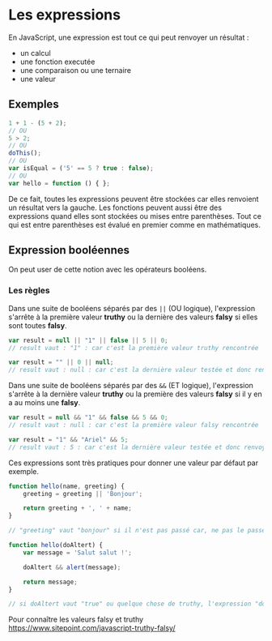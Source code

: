 # Les expressions

En JavaScript, une expression est tout ce qui peut renvoyer un résultat : 
- un calcul
- une fonction executée
- une comparaison ou une ternaire
- une valeur

## Exemples

```javascript
1 + 1 - (5 + 2);
// OU
5 > 2;
// OU
doThis();
// OU
var isEqual = ('5' == 5 ? true : false);
// OU
var hello = function () { };
```

De ce fait, toutes les expressions peuvent être stockées car elles renvoient un résultat vers la gauche. 
Les fonctions peuvent aussi être des expressions quand elles sont stockées ou mises entre parenthèses.
Tout ce qui est entre parenthèses est évalué en premier comme en mathématiques.


## Expression booléennes

On peut user de cette notion avec les opérateurs booléens.

### Les règles

Dans une suite de booléens séparés par des `||` (OU logique), l'expression s'arrête à la première valeur **truthy** ou la dernière des valeurs **falsy** si elles sont toutes **falsy**.

```javascript
var result = null || "1" || false || 5 || 0;
// result vaut : "1" : car c'est la première valeur truthy rencontrée

var result = "" || 0 || null;
// result vaut : null : car c'est la dernière valeur testée et donc renvoyée même si elle est fausse
```

Dans une suite de booléens séparés par des `&&` (ET logique), l'expression s'arrête à la dernière valeur **truthy** ou la première des valeurs **falsy** si il y en a au moins une **falsy**.

```javascript
var result = null && "1" && false && 5 && 0;
// result vaut : null : car c'est la première valeur falsy rencontrée

var result = "1" && "Ariel" && 5;
// result vaut : 5 : car c'est la dernière valeur testée et donc renvoyée vu que toutes les valeurs sont truthy
```

Ces expressions sont très pratiques pour donner une valeur par défaut par exemple.
```javascript
function hello(name, greeting) {
    greeting = greeting || 'Bonjour';

    return greeting + ', ' + name;
}

// "greeting" vaut "bonjour" si il n'est pas passé car, ne pas le passer rend greeting "undefined" et donc l'expression "undefined || 'Bonjour'" suit la règle des OU.
```

```javascript
function hello(doAltert) {
    var message = 'Salut salut !';

    doAltert && alert(message);

    return message;
}

// si doAltert vaut "true" ou quelque chose de truthy, l'expression "doAltert && alert(message)" donnera "true && alert(message)" et donc fera un alert car il testera la 2ème valeur.
```

Pour connaître les valeurs falsy et truthy
https://www.sitepoint.com/javascript-truthy-falsy/
